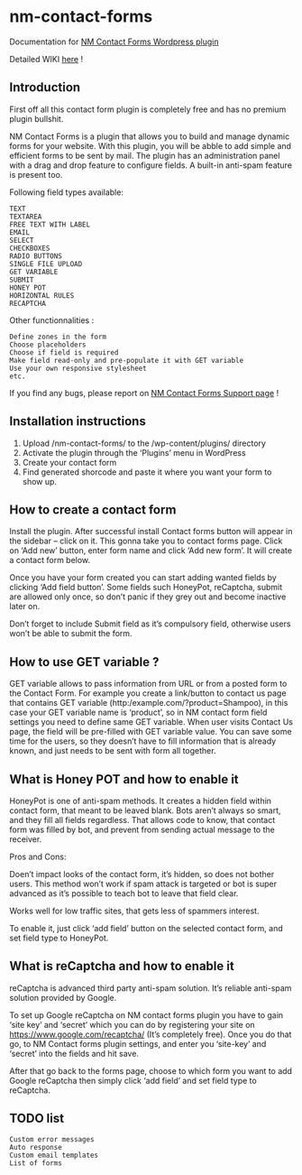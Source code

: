 # nm-contact-forms
Documentation for [NM Contact Forms Wordpress plugin](https://wordpress.org/plugins/nm-contact-forms/)

Detailed WIKI [here](https://github.com/Bigloltrash/nm-contact-forms/wiki) !

## Introduction
First off all this contact form plugin is completely free and has no premium plugin bullshit.

NM Contact Forms is a plugin that allows you to build and manage dynamic forms for your website. With this plugin, you will be abble to add simple and efficient forms to be sent by mail. The plugin has an administration panel with a drag and drop feature to configure fields. A built-in anti-spam feature is present too.

Following field types available:

    TEXT
    TEXTAREA
    FREE TEXT WITH LABEL
    EMAIL
    SELECT
    CHECKBOXES
    RADIO BUTTONS
    SINGLE FILE UPLOAD
    GET VARIABLE
    SUBMIT
    HONEY POT
    HORIZONTAL RULES
    RECAPTCHA

Other functionnalities :

    Define zones in the form
    Choose placeholders
    Choose if field is required
    Make field read-only and pre-populate it with GET variable
    Use your own responsive stylesheet
    etc.
    
If you find any bugs, please report on [NM Contact Forms Support page](https://wordpress.org/support/plugin/nm-contact-forms) !

## Installation instructions
1. Upload /nm-contact-forms/ to the /wp-content/plugins/ directory
2. Activate the plugin through the ‘Plugins’ menu in WordPress
3. Create your contact form
4. Find generated shorcode and paste it where you want your form to show up.

## How to create a contact form
Install the plugin. After successful install Contact forms button will appear in the sidebar – click on it. This gonna take you to contact forms page. Click on ‘Add new’ button, enter form name and click ‘Add new form’. It will create a contact form below.

Once you have your form created you can start adding wanted fields by clicking ‘Add field button’.
Some fields such HoneyPot, reCaptcha, submit are allowed only once, so don’t panic if they grey out and become inactive later on.

Don’t forget to include Submit field as it’s compulsory field, otherwise users won’t be able to submit the form.

## How to use GET variable ?
GET variable allows to pass information from URL or from a posted form to the Contact Form. For example you create a link/button to contact us page that contains GET variable (http:/example.com/?product=Shampoo), in this case your GET variable name is ‘product’, so in NM contact form field settings you need to define same GET variable. When user visits Contact Us page, the field will be pre-filled with GET variable value. You can save some time for the users, so they doesn’t have to fill information that is already known, and just needs to be sent with form all together.

## What is Honey POT and how to enable it
HoneyPot is one of anti-spam methods. It creates a hidden field within contact form, that meant to be leaved blank. Bots aren’t always so smart, and they fill all fields regardless. That allows code to know, that contact form was filled by bot, and prevent from sending actual message to the receiver.

Pros and Cons:

Doen’t impact looks of the contact form, it’s hidden, so does not bother users.
This method won’t work if spam attack is targeted or bot is super advanced as it’s possible to teach bot to leave that field clear.

Works well for low traffic sites, that gets less of spammers interest.

To enable it, just click ‘add field’ button on the selected contact form, and set field type to HoneyPot.

## What is reCaptcha and how to enable it
reCaptcha is advanced third party anti-spam solution. It’s reliable anti-spam solution provided by Google.

To set up Google reCaptcha on NM contact forms plugin you have to gain ‘site key’ and ‘secret’ which you can do by registering your site on https://www.google.com/recaptcha/ (It’s completely free). Once you do that go, to NM Contact forms plugin settings, and enter you ‘site-key’ and ‘secret’ into the fields and hit save.

After that go back to the forms page, choose to which form you want to add Google reCaptcha then simply click ‘add field’ and set field type to reCaptcha.

## TODO list

    Custom error messages
    Auto response
    Custom email templates
    List of forms

